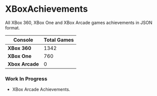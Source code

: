 # XBoxAchievements
All XBox 360, XBox One and XBox Arcade games achievements in JSON format.


| Console         | Total Games |
| --------------- | ----------- |
| **XBox 360**    | 1342        |
| **XBox One**    | 760         |
| **Xbox Arcade** | 0           |


### Work In Progress
- XBox Arcade Achievements.
